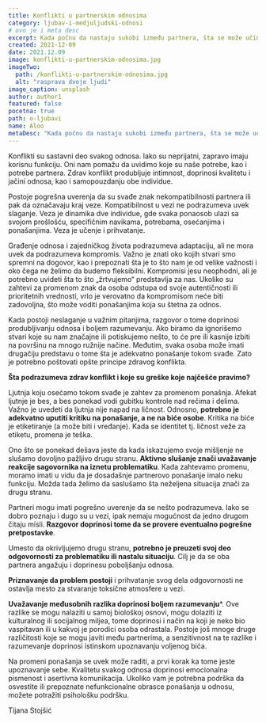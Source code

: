```yaml
---
title: Konflikti u partnerskim odnosima
category: ljubav-i-medjuljudski-odnosi
# ovo je i meta desc
excerpt: Kada počnu da nastaju sukobi između partnera, šta se može učiniti? Saznajte o načinima za rešavanje nesuglasica.
created: 2021-12-09
date: 2021.12.09
image: konflikti-u-partnerskim-odnosima.jpg
imageTwo:
  path: /konflikti-u-partnerskim-odnosima.jpg
  alt: "rasprava dvoje ljudi"
image_caption: unsplash
author: author1
featured: false
pocetna: true
path: o-ljubavi
name: Aloo
metaDesc: "Kada počnu da nastaju sukobi između partnera, šta se može učiniti? Saznajte o načinima za rešavanje nesuglasica."
---
```


Konflikti su sastavni deo svakog odnosa. Iako su neprijatni, zapravo imaju korisnu funkciju. Oni nam pomažu da uvidimo koje su naše potrebe, kao i potrebe partnera. Zdrav konflikt produbljuje intimnost, doprinosi kvalitetu i jačini odnosa, kao i samopouzdanju obe individue. 

Postoje pogrešna uverenja da su svađe znak nekompatibilnosti partnera ili pak da označavaju kraj veze. Kompatibilnost u vezi ne podrazumeva uvek slaganje. Veza je dinamika dve individue, gde svaka ponaosob ulazi sa svojom prošlošću, specifičnim navikama, potrebama, osećanjima i ponašanjima. Veza je učenje i prihvatanje. 

Građenje odnosa i zajedničkog života podrazumeva adaptaciju, ali ne mora uvek da podrazumeva kompromis. Važno je znati oko kojih stvari smo spremni na dogovor, kao i prepoznati šta je to što nam je od velike važnosti i oko čega ne želimo da budemo fleksibilni. Kompromisi jesu neophodni, ali je potrebno uvideti šta to što „žrtvujemo“ predstavlja za nas. Ukoliko su zahtevi za promenom znak da osoba odstupa od svoje autentičnosti ili prioritetnih vrednosti, vrlo je verovatno da kompromisom neće biti zadovoljna, što može voditi ponašanjima koja su štetna za odnos. 

Kada postoji neslaganje u važnim pitanjima, razgovor o tome doprinosi produbljivanju odnosa i boljem razumevanju. Ako biramo da ignorišemo stvari koje su nam značajne ili potiskujemo nešto, to će pre ili kasnije izbiti na površinu na mnogo ružnije načine. Međutim, svaka osoba može imati drugačiju predstavu o tome šta je adekvatno ponašanje tokom svađe. Zato je potrebno poštovati opšte principe zdravog konflikta.

**Šta podrazumeva zdrav konflikt i koje su greške koje najčešće pravimo?**

Ljutnja koju osećamo tokom svađe je zahtev za promenom ponašnja. Afekat ljutnje je bes, a bes ponekad vodi gubitku kontrole nad rečima i delima. Važno je uvedeti da ljutnja nije napad na ličnost. Odnosno, **potrebno je adekvatno uputiti kritiku na ponašanje, a ne na biće osobe**. Kritika na biće je etiketiranje (a može biti i vređanje). Kada se identitet tj. ličnost veže za etiketu, promena je teška.

Ono što se ponekad dešava jeste da kada iskazujemo svoje mišljenje ne slušamo dovoljno pažljivo drugu stranu. **Aktivno slušanje znači uvažavanje reakcije sagovornika na iznetu problematiku**. Kada zahtevamo promenu, moramo imati u vidu da je dosadašnje partnerovo ponašanje imalo neku funkciju. Možda tada želimo da saslušamo šta neželjena situacija znači za drugu stranu.

Partneri mogu imati pogrešno uverenje da se nešto podrazumeva. Iako se dobro poznaju i dugo su u vezi, ipak nemaju mogućnost da jedno drugom čitaju misli. **Razgovor doprinosi tome da se provere eventualno pogrešne pretpostavke**. 

Umesto da okrivljujemo drugu stranu, **potrebno je preuzeti svoj deo odgovornosti za problematiku ili nastalu situaciju**. Cilj je da se oba partnera angažuju i doprinesu poboljšanju odnosa.

**Priznavanje da problem postoji** i prihvatanje svog dela odgovornosti ne ostavlja mesto za stvaranje toksične atmosfere u vezi.

**Uvažavanje međusobnih razlika doprinosi boljem razumevanju***. Ove razlike se mogu nalaziti u samoj biološkoj osnovi, mogu dolaziti iz kulturalnog ili socijalnog miljea, tome doprinosi i način na koji je neko bio vaspitavan ili u kakvoj je porodici osoba odrastala. Postoje još mnoge druge različitosti koje se mogu javiti među partnerima, a senzitivnost na te razlike i razumevanje doprinosi istinskom upoznavanju voljenog bića.

Na promeni ponašanja se uvek može raditi, a prvi korak ka tome jeste upoznavanje sebe. Kvalitetu svakog odnosa doprinosi emocionalna pismenost i asertivna komunikacija. Ukoliko vam je potrebna podrška da osvestite ili prepoznate nefunkcionalne obrasce ponašanja u odnosu, možete potražiti psihološku podršku.


Tijana Stojšić
